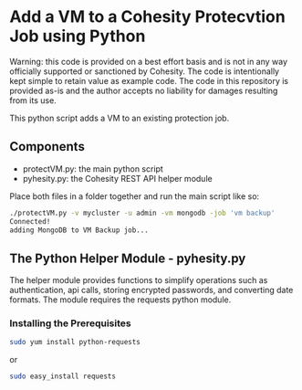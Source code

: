 # Add a VM to a Cohesity Protecvtion Job using Python

Warning: this code is provided on a best effort basis and is not in any way officially supported or sanctioned by Cohesity. The code is intentionally kept simple to retain value as example code. The code in this repository is provided as-is and the author accepts no liability for damages resulting from its use.

This python script adds a VM to an existing protection job.

## Components

* protectVM.py: the main python script
* pyhesity.py: the Cohesity REST API helper module

Place both files in a folder together and run the main script like so:

```bash
./protectVM.py -v mycluster -u admin -vm mongodb -job 'vm backup'
Connected!
adding MongoDB to VM Backup job...
```

## The Python Helper Module - pyhesity.py

The helper module provides functions to simplify operations such as authentication, api calls, storing encrypted passwords, and converting date formats. The module requires the requests python module.

### Installing the Prerequisites

```bash
sudo yum install python-requests
```

or

```bash
sudo easy_install requests
```
